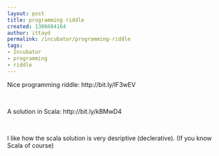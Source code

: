 ```yaml
---
layout: post
title: programming riddle
created: 1306604164
author: ittayd
permalink: /incubator/programming-riddle
tags:
- Incubator
- programming
- riddle
---
```

<p>Nice programming riddle: http://bit.ly/lF3wEV </p>
<p>&nbsp;</p>
<p>A solution in Scala: http://bit.ly/kBMwD4</p>
<p>&nbsp;</p>
<p>I&nbsp;like how the scala solution is very desriptive (declerative). (If you know Scala of course)</p>
